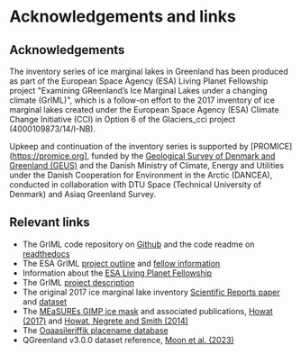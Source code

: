 # Acknowledgements and links

## Acknowledgements

The inventory series of ice marginal lakes in Greenland has been produced as part of the European Space Agency (ESA) Living Planet Fellowship project "Examining GReenland’s Ice Marginal Lakes under a changing climate (GrIML)", which is a follow-on effort to the 2017 inventory of ice marginal lakes created under the European Space Agency (ESA) Climate Change Initiative (CCI) in Option 6 of the Glaciers_cci project (4000109873/14/I-NB). 

Upkeep and continuation of the inventory series is supported by [PROMICE](https://promice.org], funded by the [Geological Survey of Denmark and Greenland (GEUS)](https://www.geus.dk/) and the Danish Ministry of Climate, Energy and Utilities under the Danish Cooperation for Environment in the Arctic (DANCEA), conducted in collaboration with DTU Space (Technical University of Denmark) and Asiaq Greenland Survey.


## Relevant links

- The GrIML code repository on [Github](https://github.com/GEUS-Glaciology-and-Climate/GrIML) and the code readme on [readthedocs](https://griml.readthedocs.io)
- The ESA GrIML [project outline](https://eo4society.esa.int/projects/griml/) and [fellow information](https://eo4society.esa.int/lpf/penelope-how/)
- Information about the [ESA Living Planet Fellowship](https://eo4society.esa.int/communities/scientists/living-planet-fellowship/)
- The GrIML [project description](https://pennyhow.github.io/blog/investigating-griml/)
- The original 2017 ice marginal lake inventory [Scientific Reports paper](https://www.nature.com/articles/s41598-021-83509-1) and [dataset](https://catalogue.ceda.ac.uk/uuid/7ea7540135f441369716ef867d217519)
- The [MEaSUREs GIMP ice mask](https://nsidc.org/data/NSIDC-0714/versions/1) and associated publications, [Howat (2017)](https://doi.org/10.5067/B8X58MQBFUPA) and [Howat, Negrete and Smith (2014)](https://doi.org/10.5194/tc-8-1509-2014)
- The [Oqaasileriffik placename database](https://asiaq.maps.arcgis.com/apps/View/index.html?appid=c5c7d9d52a264980a24911d7d33914b5)
- QGreenland v3.0.0 dataset reference, [Moon et al. (2023)](https://doi.org/10.5281/zenodo.12823307)
